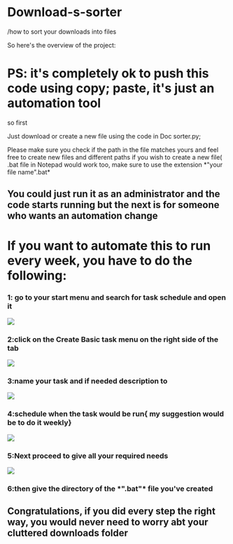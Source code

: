 # Download-s-sorter
/how to sort your downloads into files

So here's the overview of the project:
<h1>
  PS: it's completely ok to push this code using copy; paste, it's just an automation tool
</h1>


so first 
<p>Just download or create a new file using the code in Doc sorter.py;</p>
<p>Please make sure you check if the path in the file matches yours and feel free to create new files and different paths if you wish to
create a new file( .bat file in Notepad would work too, make sure to use the extension *"your file name".bat*</p>
<h2> You could just run it as an administrator and the code starts running but the next is for someone who wants an automation change</h2>
<h1> If you want to automate this to run every week, you have to do the following:</h1>
<h3>1: go to your start menu and search for task schedule and open it</h3>
<img style="padding= 10px;" src="https://github.com/profz/Download-s-sorter/assets/88439427/dc82ac74-fae4-477b-90d7-1110dd4783f9">

<h3>2:click on the Create Basic task menu on the right side of the tab</h3>
<img style="padding= 10px;" src="https://github.com/profz/Download-s-sorter/assets/88439427/c3190920-8199-45ee-ae5f-254d4e981d74">

<h3>3:name your task and if needed description to</h3>
<img style="padding= 10px;" src="https://github.com/profz/Download-s-sorter/assets/88439427/afac41a2-4ec7-4d1f-a703-0315ed95249a">

<h3>4:schedule when the task would be run{ my suggestion would be to do it weekly}</h3>
<img style="padding= 10px;" src="https://github.com/profz/Download-s-sorter/assets/88439427/5ccc46dd-24db-4788-9f12-7ef67984139a">

<h3>5:Next proceed to give all your required needs</h3>
<img style="padding= 10px;" src="https://github.com/profz/Download-s-sorter/assets/88439427/160ddf91-1867-42bc-b00f-b6787ac09324">

<h3>6:then give the directory of the *".bat"* file you've created</h3>

<h2>Congratulations, if you did every step the right way, you would never need to worry abt your cluttered downloads folder</h2>




